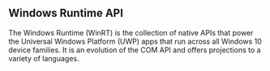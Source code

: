 ## Windows Runtime API

The Windows Runtime (WinRT) is the collection of native APIs that power the
Universal Windows Platform (UWP) apps that run across all Windows 10 device
families. It is an evolution of the COM API and offers projections to a variety
of languages.
